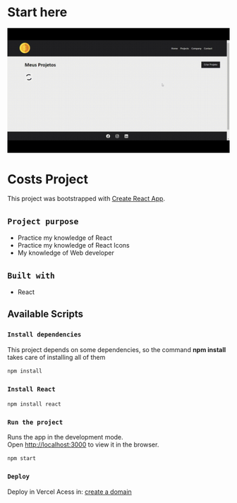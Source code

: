 # Start here

![costs!](src/assets/costs.gif)

# Costs Project

This project was bootstrapped with [Create React App](https://github.com/facebook/create-react-app).

## `Project purpose`
- Practice my knowledge of React
- Practice my knowledge of React Icons
- My knowledge of Web developer

## `Built with`
- React

## Available Scripts

### `Install dependencies`
This project depends on some dependencies, so the command **npm install** takes care of installing all of them

    npm install

### `Install React`

    npm install react

### `Run the project`
Runs the app in the development mode.\
Open [http://localhost:3000](http://localhost:3000) to view it in the browser.

    npm start

### `Deploy`

Deploy in Vercel
Acess in: [create a domain](https://costs-coral.vercel.app/)
